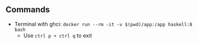 ## Commands
* Terminal with ghci: `docker run --rm -it -v $(pwd)/app:/app haskell:8 bash`
  * Use `ctrl p + ctrl q` to exit